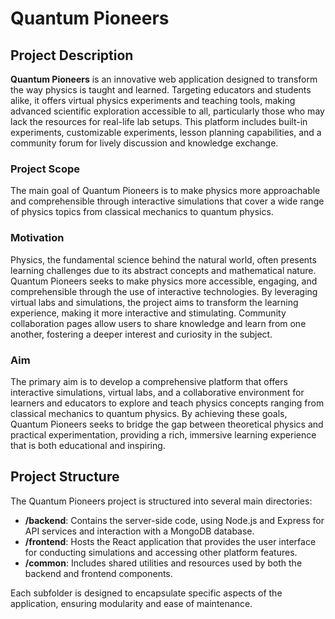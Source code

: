 # Quantum Pioneers

## Project Description

**Quantum Pioneers** is an innovative web application designed to transform the way physics is taught and learned. Targeting educators and students alike, it offers virtual physics experiments and teaching tools, making advanced scientific exploration accessible to all, particularly those who may lack the resources for real-life lab setups. This platform includes built-in experiments, customizable experiments, lesson planning capabilities, and a community forum for lively discussion and knowledge exchange.

### Project Scope

The main goal of Quantum Pioneers is to make physics more approachable and comprehensible through interactive simulations that cover a wide range of physics topics from classical mechanics to quantum physics.

### Motivation

Physics, the fundamental science behind the natural world, often presents learning challenges due to its abstract concepts and mathematical nature. Quantum Pioneers seeks to make physics more accessible, engaging, and comprehensible through the use of interactive technologies. By leveraging virtual labs and simulations, the project aims to transform the learning experience, making it more interactive and stimulating. Community collaboration pages allow users to share knowledge and learn from one another, fostering a deeper interest and curiosity in the subject.

### Aim

The primary aim is to develop a comprehensive platform that offers interactive simulations, virtual labs, and a collaborative environment for learners and educators to explore and teach physics concepts ranging from classical mechanics to quantum physics. By achieving these goals, Quantum Pioneers seeks to bridge the gap between theoretical physics and practical experimentation, providing a rich, immersive learning experience that is both educational and inspiring.

## Project Structure

The Quantum Pioneers project is structured into several main directories:

- **/backend**: Contains the server-side code, using Node.js and Express for API services and interaction with a MongoDB database.
- **/frontend**: Hosts the React application that provides the user interface for conducting simulations and accessing other platform features.
- **/common**: Includes shared utilities and resources used by both the backend and frontend components.

Each subfolder is designed to encapsulate specific aspects of the application, ensuring modularity and ease of maintenance.
